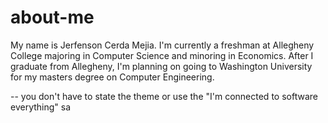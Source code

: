 # about-me
My name is Jerfenson Cerda Mejia. I'm currently a freshman at Allegheny College majoring in Computer Science and minoring in Economics. After I graduate from Allegheny, I'm planning on
going to Washington University for my masters degree on Computer Engineering.



-- you don't have to state the theme or use the "I'm connected to software everything"
sa